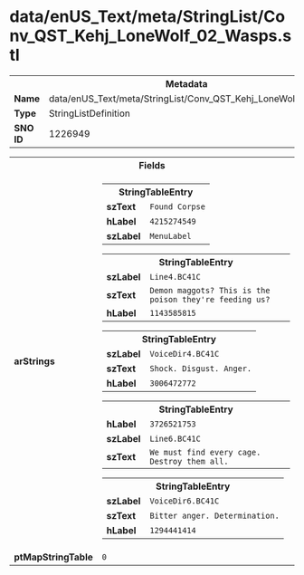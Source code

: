 <h1>data/enUS_Text/meta/StringList/Conv_QST_Kehj_LoneWolf_02_Wasps.stl</h1><table><tr><th colspan="100%">Metadata</th></tr><tr><td><b>Name</b></td><td>data/enUS_Text/meta/StringList/Conv_QST_Kehj_LoneWolf_02_Wasps.stl</td></tr><tr><td><b>Type</b></td><td>StringListDefinition</td></tr><tr><td><b>SNO ID</b></td><td>1226949</td></tr></table>

<table><tr><th colspan="100%">Fields</th></tr><tr><td><b>arStrings</b></td><td><table><tr><th colspan="100%">StringTableEntry</th></tr><tr><td><b>szText</b></td><td><code>Found Corpse</code></td></tr><tr><td><b>hLabel</b></td><td><code>4215274549</code></td></tr><tr><td><b>szLabel</b></td><td><code>MenuLabel</code></td></tr></table>


<table><tr><th colspan="100%">StringTableEntry</th></tr><tr><td><b>szLabel</b></td><td><code>Line4.BC41C</code></td></tr><tr><td><b>szText</b></td><td><code>Demon maggots? This is the poison they're feeding us?</code></td></tr><tr><td><b>hLabel</b></td><td><code>1143585815</code></td></tr></table>


<table><tr><th colspan="100%">StringTableEntry</th></tr><tr><td><b>szLabel</b></td><td><code>VoiceDir4.BC41C</code></td></tr><tr><td><b>szText</b></td><td><code>Shock. Disgust. Anger.</code></td></tr><tr><td><b>hLabel</b></td><td><code>3006472772</code></td></tr></table>


<table><tr><th colspan="100%">StringTableEntry</th></tr><tr><td><b>hLabel</b></td><td><code>3726521753</code></td></tr><tr><td><b>szLabel</b></td><td><code>Line6.BC41C</code></td></tr><tr><td><b>szText</b></td><td><code>We must find every cage. Destroy them all.</code></td></tr></table>


<table><tr><th colspan="100%">StringTableEntry</th></tr><tr><td><b>szLabel</b></td><td><code>VoiceDir6.BC41C</code></td></tr><tr><td><b>szText</b></td><td><code>Bitter anger. Determination.</code></td></tr><tr><td><b>hLabel</b></td><td><code>1294441414</code></td></tr></table>


</td></tr><tr><td><b>ptMapStringTable</b></td><td><code>0</code></td></tr></table>

